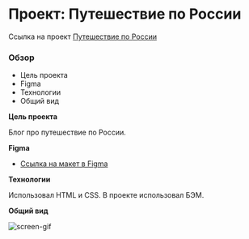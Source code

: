# Проект: Путешествие по России

Ссылка на проект [Путешествие по России](https://alexeynewdeveloper.github.io/gh-pages-russian-travel/index.html)

### Обзор

- Цель проекта
- Figma
- Технологии
- Общий вид

**Цель проекта**

Блог про путешествие по России.

**Figma**

- [Ссылка на макет в Figma](https://www.figma.com/file/5S2WSbEFL6awjVWJ0NWL8Q/Sprint-3_-Russia-_-desktop-mobile?node-id=28503%3A0)

**Технологии**

Использовал HTML и CSS. 
В проекте использовал БЭМ.

**Общий вид**

![screen-gif](./Russian-travel-gif.gif)
